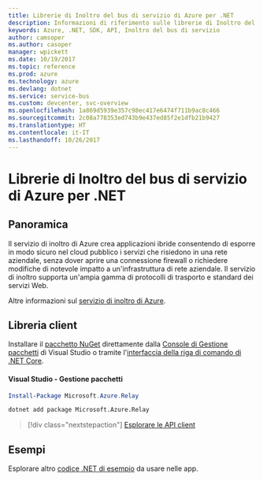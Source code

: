 ```yaml
---
title: Librerie di Inoltro del bus di servizio di Azure per .NET
description: Informazioni di riferimento sulle librerie di Inoltro del bus di servizio di Azure per .NET
keywords: Azure, .NET, SDK, API, Inoltro del bus di servizio
author: camsoper
ms.author: casoper
manager: wpickett
ms.date: 10/19/2017
ms.topic: reference
ms.prod: azure
ms.technology: azure
ms.devlang: dotnet
ms.service: service-bus
ms.custom: devcenter, svc-overview
ms.openlocfilehash: 1a869d5939e357c98ec417e6474f711b9ac8c466
ms.sourcegitcommit: 2c08a778353ed743b9e437ed85f2e1dfb21b9427
ms.translationtype: HT
ms.contentlocale: it-IT
ms.lasthandoff: 10/26/2017
---
```

# <a name="azure-service-bus-relay-libraries-for-net"></a>Librerie di Inoltro del bus di servizio di Azure per .NET

## <a name="overview"></a>Panoramica

Il servizio di inoltro di Azure crea applicazioni ibride consentendo di esporre in modo sicuro nel cloud pubblico i servizi che risiedono in una rete aziendale, senza dover aprire una connessione firewall o richiedere modifiche di notevole impatto a un'infrastruttura di rete aziendale. Il servizio di inoltro supporta un'ampia gamma di protocolli di trasporto e standard dei servizi Web.
          
Altre informazioni sul [servizio di inoltro di Azure](/azure/service-bus-relay/relay-what-is-it).

## <a name="client-library"></a>Libreria client

Installare il [pacchetto NuGet](https://www.nuget.org/packages/Microsoft.Azure.Relay) direttamente dalla [Console di Gestione pacchetti][PackageManager] di Visual Studio o tramite l'[interfaccia della riga di comando di .NET Core][DotNetCLI].

#### <a name="visual-studio-package-manager"></a>Visual Studio - Gestione pacchetti

```powershell
Install-Package Microsoft.Azure.Relay
```

```bash
dotnet add package Microsoft.Azure.Relay
```

> [!div class="nextstepaction"]
> [Esplorare le API client](/dotnet/api/overview/azure/relay/client)

## <a name="samples"></a>Esempi

Esplorare altro [codice .NET di esempio](https://azure.microsoft.com/resources/samples/?platform=dotnet) da usare nelle app.

[PackageManager]: https://docs.microsoft.com/nuget/tools/package-manager-console
[DotNetCLI]: https://docs.microsoft.com/dotnet/core/tools/dotnet-add-package